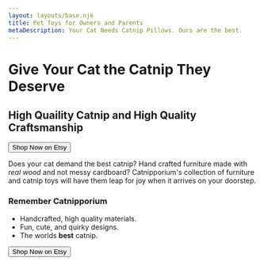 ```yaml
---
layout: layouts/base.njk
title: Pet Toys for Owners and Parents
metaDescription: Your Cat Needs Catnip Pillows. Ours are the best.
---
```

# Give Your Cat the Catnip They Deserve
## High Quaility Catnip and High Quality Craftsmanship

<button class="cta-button" href="https://www.etsy.com/shop/thecatboutiqueco">Shop Now on Etsy</button>

Does your cat demand the best catnip? Hand crafted furniture made with *real wood* and not messy cardboard? Catnipporium's collection of furniture and catnip toys will have them leap for joy when it arrives on your doorstep.

### Remember Catnipporium
 * Handcrafted, high quality materials.
 * Fun, cute, and quirky designs.
 * The worlds **best** catnip.

<button class="cta-button" href="https://www.etsy.com/shop/thecatboutiqueco">Shop Now on Etsy</button>

